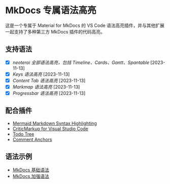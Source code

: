 # MkDocs 专属语法高亮

这是一个专属于 Material for MkDocs 的 VS Code 语法高亮插件，并与其他扩展一起支持了多种第三方 MkDocs 插件的代码高亮。

## 支持语法

- [X] *neoteroi 全部语法高亮，包括 Timeline、Cards、Gantt、Spantable* [2023-11-13]
- [X] *Keys 语法高亮* [2023-11-13]
- [X] *Content Tab 语法高亮* [2023-11-13]
- [X] *Markmap 语法高亮* [2023-11-13]
- [X] *Progressbar 语法高亮* [2023-11-13]

## 配合插件

- [Mermaid Markdown Syntax Highlighting](https://marketplace.visualstudio.com/items?itemName=bpruitt-goddard.mermaid-markdown-syntax-highlighting)
- [CriticMarkup for Visual Studio Code](https://marketplace.visualstudio.com/items?itemName=jloow.vscode-criticmarkup)
- [Todo Tree](https://marketplace.visualstudio.com/items?itemName=Gruntfuggly.todo-tree)
- [Comment Anchors](https://marketplace.visualstudio.com/items?itemName=ExodiusStudios.comment-anchors)

## 语法示例

- [MkDocs 基础语法](https://aikebang.net/pages/mkdocs/mkdocs%E5%9F%BA%E7%A1%80%E8%AF%AD%E6%B3%95.html)
- [MkDocs 加强语法](https://aikebang.net/pages/mkdocs/mkdocs%E5%8A%A0%E5%BC%BA%E8%AF%AD%E6%B3%95.html)


